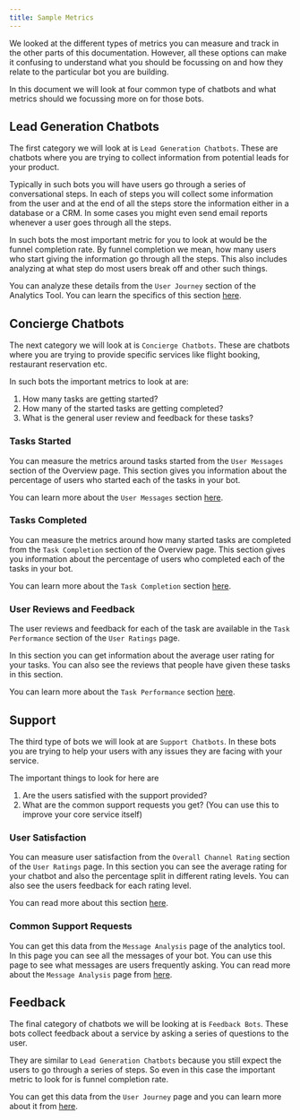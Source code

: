 ```yaml
---
title: Sample Metrics
---
```


We looked at the different types of metrics you can measure and track in the other parts of this documentation. However, all these options can make it confusing to understand what you should be focussing on and how they relate to the particular bot you are building.

In this document we will look at four common type of chatbots and what metrics should we focussing more on for those bots.

## Lead Generation Chatbots
The first category we will look at is `Lead Generation Chatbots`. These are chatbots where you are trying to collect information from potential leads for your product.

Typically in such bots you will have users go through a series of conversational steps. In each of steps you will collect some information from the user and at the end of all the steps store the information either in a database or a CRM. In some cases you might even send email reports whenever a user goes through all the steps.

In such bots the most important metric for you to look at would be the funnel completion rate. By funnel completion we mean, how many users who start giving the information go through all the steps. This also includes analyzing at what step do most users break off and other such things.

You can analyze these details from the `User Journey` section of the Analytics Tool. You can learn the specifics of this section [here](https://docs.haptik.ai/bot-analytics/user-journey).

## Concierge Chatbots
The next category we will look at is `Concierge Chatbots`. These are chatbots where you are trying to provide specific services like flight booking, restaurant reservation etc.

In such bots the important metrics to look at are: 
1) How many tasks are getting started?
2) How many of the started tasks are getting completed?
3) What is the general user review and feedback for these tasks?

### Tasks Started
You can measure the metrics around tasks started from the `User Messages` section of the Overview page. This section gives you information about the percentage of users who started each of the tasks in your bot.

You can learn more about the `User Messages` section [here](https://docs.haptik.ai/bot-analytics/basic-analysis#user-messages).

### Tasks Completed
You can measure the metrics around how many started tasks are completed from the `Task Completion` section of the Overview page. This section gives you information about the percentage of users who completed each of the tasks in your bot.

You can learn more about the `Task Completion` section [here](https://docs.haptik.ai/bot-analytics/basic-analysis#task-completion).

### User Reviews and Feedback
The user reviews and feedback for each of the task are available in the `Task Performance` section of the `User Ratings` page.

In this section you can get information about the average user rating for your tasks. You can also see the reviews that people have given these tasks in this section.

You can learn more about the `Task Performance` section [here](https://docs.haptik.ai/bot-analytics/user-ratings#task-performance).

## Support
The third type of bots we will look at are `Support Chatbots`. In these bots you are trying to help your users with any issues they are facing with your service.

The important things to look for here are 
1) Are the users satisfied with the support provided?
2) What are the common support requests you get? (You can use this to improve your core service itself)

### User Satisfaction
You can measure user satisfaction from the `Overall Channel Rating` section of the `User Ratings` page. In this section you can see the average rating for your chatbot and also the percentage split in different rating levels. You can also see the users feedback for each rating level.

You can read more about this section [here](https://docs.haptik.ai/bot-analytics/user-ratings#overall-channel-rating).

### Common Support Requests
You can get this data from the `Message Analysis` page of the analytics tool. In this page you can see all the messages of your bot. You can use this page to see what messages are users frequently asking. You can read more about the `Message Analysis` page from [here](https://docs.haptik.ai/bot-analytics/using-message-analysis).

## Feedback
The final category of chatbots we will be looking at is `Feedback Bots`. These bots collect feedback about a service by asking a series of questions to the user.

They are similar to `Lead Generation Chatbots` because you still expect the users to go through a series of steps. So even in this case the important metric to look for is funnel completion rate.

You can get this data from the `User Journey` page and you can learn more about it from [here](https://docs.haptik.ai/bot-analytics/user-journey).